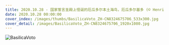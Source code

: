 ```yaml
---
title: 2020.10.28 - 国家誓言圣殿上怪诞的厄瓜多尔本土海鸟，厄瓜多尔基多 (© Henri Leduc/Getty Images)
date: 2020.10.28 00:00:00
cover_index: /images/thumbs/BasilicaVoto_ZH-CN8324675706_533x300.jpg
cover_detail: /images/BasilicaVoto_ZH-CN8324675706_1920x1080.jpg
---
```


![BasilicaVoto](/images/BasilicaVoto_ZH-CN8324675706_1920x1080.jpg)
